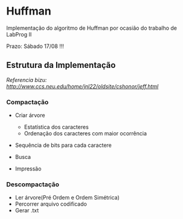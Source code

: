 # Huffman


Implementação do algoritmo de Huffman por ocasião do trabalho de LabProg II

Prazo: Sábado 17/08 !!!

## Estrutura da Implementação

*Referencia bizu: http://www.ccs.neu.edu/home/jnl22/oldsite/cshonor/jeff.html*

### Compactação

* Criar árvore
  + Estatística dos caracteres
  + Ordenação dos caracteres com maior ocorrência

* Sequência de bits para cada caractere
* Busca
* Impressão

### Descompactação

* Ler árvore(Pré Ordem e Ordem Simétrica)
* Percorrer arquivo codificado
* Gerar .txt
